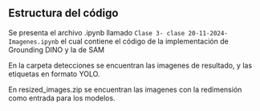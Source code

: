 ## Estructura del código

Se presenta el archivo .ipynb  llamado `Clase 3- clase 20-11-2024- Imagenes.ipynb` el cual contiene el código de la implementación de Grounding DINO y la de SAM


En la carpeta detecciones se encuentran las imagenes de resultado, y las etiquetas en formato YOLO.


En resized_images.zip se encuentran las imagenes con la redimensión como entrada para los modelos.
